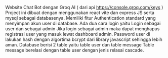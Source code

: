 Website Chat Bot dengan Groq AI ( dari api https://console.groq.com/keys ) 
Project ini dibuat dengan menggunakan react vite dan express JS serta mysql sebagai databasenya.
Memiliki fitur Authentication standard yang menyimpan akun user di database.
Ada dua cara login yaitu Login sebagai user dan sebagai admin
Jika login sebagai admin maka dapat menghapus registrasi user yang masuk lewat dashboard admin.
Password user di lakukan hash dengan algortima bcrypt dari library javascript sehingga lebih aman.
Database berisi 2 table yaitu table user dan table message
Table message berelasi dengan table user dengan jenis relasai cascade.
